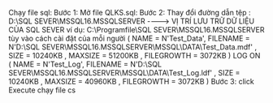 Chạy file sql:
Bước 1: Mở file QLKS.sql: 
Bước 2: Thay đổi đường dẫn tệp : D:\SQL SEVER\MSSQL16.MSSQLSERVER ----> VỊ TRÍ LƯU TRỮ DỮ LIỆU CỦA SQL SEVER
ví dụ: C:\Programfile\SQL SEVER\MSSQL16.MSSQLSERVER tùy vào cách cài đặt của mỗi người
( NAME = N'Test_Data', FILENAME = N'D:\SQL SEVER\MSSQL16.MSSQLSERVER\MSSQL\DATA\Test_Data.mdf' , SIZE = 10240KB , MAXSIZE = 51200KB , FILEGROWTH = 3072KB )
 LOG ON 
( NAME = N'Test_Log', FILENAME = N'D:\SQL SEVER\MSSQL16.MSSQLSERVER\MSSQL\DATA\Test_Log.ldf' , SIZE = 10240KB , MAXSIZE = 40960KB , FILEGROWTH = 3072KB )
Bước 3: click Execute
chạy file cs
